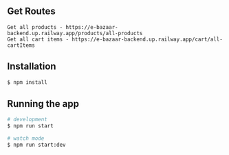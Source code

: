 ## Get Routes

```
Get all products - https://e-bazaar-backend.up.railway.app/products/all-products
Get all cart items - https://e-bazaar-backend.up.railway.app/cart/all-cartItems
```

## Installation

```bash
$ npm install
```

## Running the app

```bash
# development
$ npm run start

# watch mode
$ npm run start:dev
```
